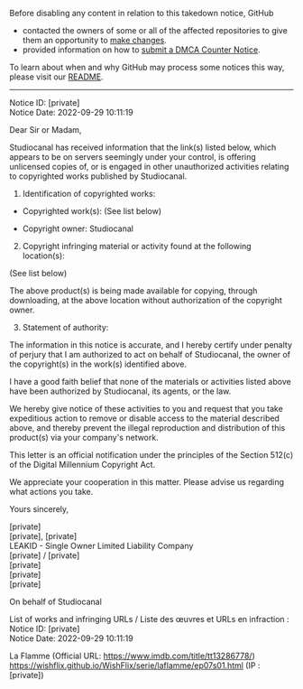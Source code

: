 Before disabling any content in relation to this takedown notice, GitHub
- contacted the owners of some or all of the affected repositories to give them an opportunity to [make changes](https://docs.github.com/en/github/site-policy/dmca-takedown-policy#a-how-does-this-actually-work).
- provided information on how to [submit a DMCA Counter Notice](https://docs.github.com/en/articles/guide-to-submitting-a-dmca-counter-notice).

To learn about when and why GitHub may process some notices this way, please visit our [README](https://github.com/github/dmca/blob/master/README.md#anatomy-of-a-takedown-notice).

---

Notice ID: [private]  
Notice Date: 2022-09-29 10:11:19

Dear Sir or Madam,

Studiocanal has received information that the link(s) listed below, which appears to be on servers seemingly under your control, is offering unlicensed copies of, or is engaged in other unauthorized activities relating to copyrighted works published by Studiocanal.

1. Identification of copyrighted works:

- Copyrighted work(s): (See list below)

- Copyright owner: Studiocanal

2. Copyright infringing material or activity found at the following location(s):

(See list below)

The above product(s) is being made available for copying, through downloading, at the above location without authorization of the copyright owner.

3. Statement of authority:

The information in this notice is accurate, and I hereby certify under penalty of perjury that I am authorized to act on behalf of Studiocanal, the owner of the copyright(s) in the work(s) identified above.

I have a good faith belief that none of the materials or activities listed above have been authorized by Studiocanal, its agents, or the law.

We hereby give notice of these activities to you and request that you take expeditious action to remove or disable access to the material described above, and thereby prevent the illegal reproduction and distribution of this product(s) via your company's network.

This letter is an official notification under the principles of the Section 512(c) of the Digital Millennium Copyright Act.

We appreciate your cooperation in this matter. Please advise us regarding what actions you take.

Yours sincerely,

[private]  
[private], [private]  
LEAKID - Single Owner Limited Liability Company  
[private] / [private]  
[private]  
[private]  
[private]  

On behalf of Studiocanal

List of works and infringing URLs / Liste des œuvres et URLs en infraction :  
Notice ID: [private]  
Notice Date: 2022-09-29 10:11:19  

La Flamme (Official URL: https://www.imdb.com/title/tt13286778/)  
https://wishflix.github.io/WishFlix/serie/laflamme/ep07s01.html (IP : [private])

